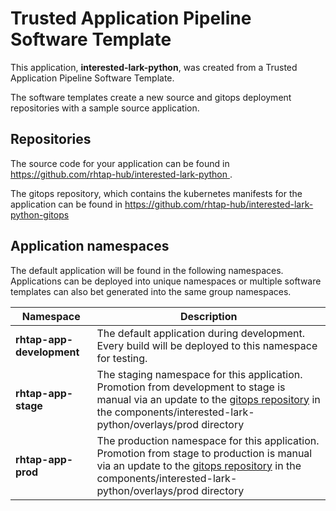 # Trusted Application Pipeline Software Template

This application, **interested-lark-python**, was created from a Trusted Application Pipeline Software Template.

The software templates create a new source and gitops deployment repositories with a sample source application. 

## Repositories

The source code for your application can be found in [https://github.com/rhtap-hub/interested-lark-python ](https://github.com/rhtap-hub/interested-lark-python ).
 
The gitops repository, which contains the kubernetes manifests for the application can be found in 
[https://github.com/rhtap-hub/interested-lark-python-gitops ](https://github.com/rhtap-hub/interested-lark-python-gitops ) 

## Application namespaces 

The default application will be found in the following namespaces. Applications can be deployed into unique namespaces or multiple software templates can also bet generated into the same group namespaces.  

|  Namespace   |  Description   |  
| -------- | -------- |   
| **rhtap-app-development** | The default application during development. Every build will be deployed to this namespace for testing. | 
| **rhtap-app-stage** | The staging namespace for this application. Promotion from development to stage is manual via an update to the [gitops repository](https://github.com/rhtap-hub/interested-lark-python-gitops ) in the components/interested-lark-python/overlays/prod directory |  
| **rhtap-app-prod** | The production namespace for this application. Promotion from stage to production is manual via an update to the [gitops repository](https://github.com/rhtap-hub/interested-lark-python-gitops ) in the components/interested-lark-python/overlays/prod directory | 